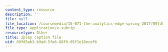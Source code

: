 ```yaml
---
content_type: resource
description: ''
file: null
file_location: /coursemedia/15-071-the-analytics-edge-spring-2017/89fd5ab3b9ad5fa688f805f1e18ecef6_UQHz2U1ik9c.vtt
file_type: application/x-subrip
resourcetype: Other
title: 3play caption file
uid: 89fd5ab3-b9ad-5fa6-88f8-05f1e18ecef6
---
```

